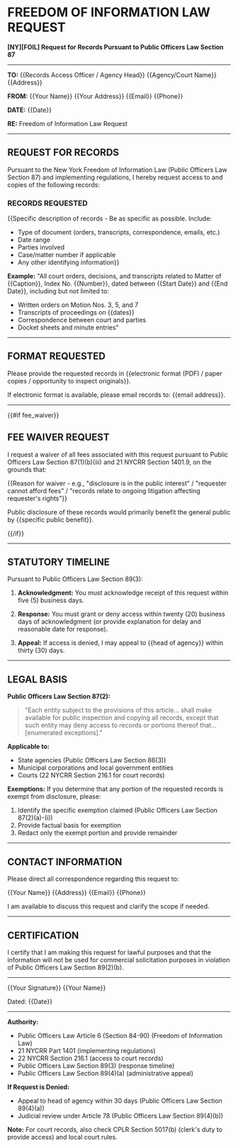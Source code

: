 # FREEDOM OF INFORMATION LAW REQUEST

**[NY][FOIL] Request for Records Pursuant to Public Officers Law Section 87**

---

**TO:** {{Records Access Officer / Agency Head}}
        {{Agency/Court Name}}
        {{Address}}

**FROM:** {{Your Name}}
          {{Your Address}}
          {{Email}}
          {{Phone}}

**DATE:** {{Date}}

**RE:** Freedom of Information Law Request

---

## REQUEST FOR RECORDS

Pursuant to the New York Freedom of Information Law (Public Officers Law Section 87) and implementing regulations, I hereby request access to and copies of the following records:

### RECORDS REQUESTED

{{Specific description of records - Be as specific as possible. Include:
- Type of document (orders, transcripts, correspondence, emails, etc.)
- Date range
- Parties involved
- Case/matter number if applicable
- Any other identifying information}}

**Example:**
"All court orders, decisions, and transcripts related to Matter of {{Caption}}, Index No. {{Number}}, dated between {{Start Date}} and {{End Date}}, including but not limited to:
- Written orders on Motion Nos. 3, 5, and 7
- Transcripts of proceedings on {{dates}}
- Correspondence between court and parties
- Docket sheets and minute entries"

---

## FORMAT REQUESTED

Please provide the requested records in {{electronic format (PDF) / paper copies / opportunity to inspect originals}}.

If electronic format is available, please email records to: {{email address}}.

---

{{#if fee_waiver}}
## FEE WAIVER REQUEST

I request a waiver of all fees associated with this request pursuant to Public Officers Law Section 87(1)(b)(iii) and 21 NYCRR Section 1401.9, on the grounds that:

{{Reason for waiver - e.g., "disclosure is in the public interest" / "requester cannot afford fees" / "records relate to ongoing litigation affecting requester's rights"}}

Public disclosure of these records would primarily benefit the general public by {{specific public benefit}}.

{{/if}}

---

## STATUTORY TIMELINE

Pursuant to Public Officers Law Section 89(3):

1. **Acknowledgment:** You must acknowledge receipt of this request within five (5) business days.

2. **Response:** You must grant or deny access within twenty (20) business days of acknowledgment (or provide explanation for delay and reasonable date for response).

3. **Appeal:** If access is denied, I may appeal to {{head of agency}} within thirty (30) days.

---

## LEGAL BASIS

**Public Officers Law Section 87(2):**
> "Each entity subject to the provisions of this article... shall make available for public inspection and copying all records, except that such entity may deny access to records or portions thereof that... [enumerated exceptions]."

**Applicable to:**
- State agencies (Public Officers Law Section 86(3))
- Municipal corporations and local government entities
- Courts (22 NYCRR Section 216.1 for court records)

**Exemptions:**
If you determine that any portion of the requested records is exempt from disclosure, please:
1. Identify the specific exemption claimed (Public Officers Law Section 87(2)(a)-(i))
2. Provide factual basis for exemption
3. Redact only the exempt portion and provide remainder

---

## CONTACT INFORMATION

Please direct all correspondence regarding this request to:

{{Your Name}}
{{Address}}
{{Email}}
{{Phone}}

I am available to discuss this request and clarify the scope if needed.

---

## CERTIFICATION

I certify that I am making this request for lawful purposes and that the information will not be used for commercial solicitation purposes in violation of Public Officers Law Section 89(2)(b).

_________________________
{{Your Signature}}
{{Your Name}}

Dated: {{Date}}

---

**Authority:**
- Public Officers Law Article 6 (Section 84-90) (Freedom of Information Law)
- 21 NYCRR Part 1401 (implementing regulations)
- 22 NYCRR Section 216.1 (access to court records)
- Public Officers Law Section 89(3) (response timeline)
- Public Officers Law Section 89(4)(a) (administrative appeal)

**If Request is Denied:**
- Appeal to head of agency within 30 days (Public Officers Law Section 89(4)(a))
- Judicial review under Article 78 (Public Officers Law Section 89(4)(b))

**Note:** For court records, also check CPLR Section 5017(b) (clerk's duty to provide access) and local court rules.
